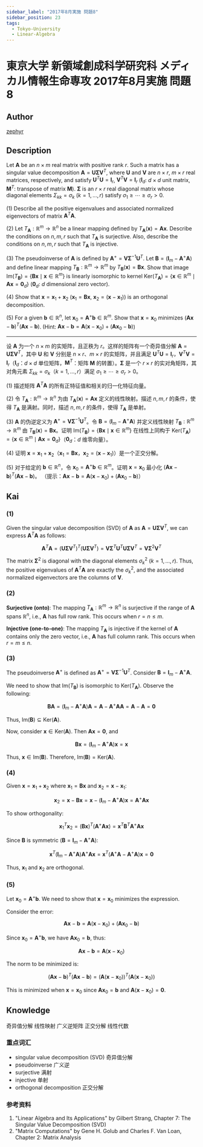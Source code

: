 ```yaml
---
sidebar_label: "2017年8月実施 問題8"
sidebar_position: 23
tags:
  - Tokyo-University
  - Linear-Algebra
---
```


# 東京大学 新領域創成科学研究科 メディカル情報生命専攻 2017年8月実施 問題8

## **Author**
[zephyr](https://inshi-notes.zephyr-zdz.space/)

## **Description**
Let $\mathbf{A}$ be an $n \times m$ real matrix with positive rank $r$. Such a matrix has a singular value decomposition $\mathbf{A} = \mathbf{U} \mathbf{\Sigma} \mathbf{V}^T$, where $\mathbf{U}$ and $\mathbf{V}$ are $n \times r$, $m \times r$ real matrices, respectively, and satisfy $\mathbf{U}^T \mathbf{U} = \mathbf{I}_r$, $\mathbf{V}^T \mathbf{V} = \mathbf{I}_r$ ($\mathbf{I}_d$: $d \times d$ unit matrix, $\mathbf{M}^T$: transpose of matrix $\mathbf{M}$). $\mathbf{\Sigma}$ is an $r \times r$ real diagonal matrix whose diagonal elements $\Sigma_{kk} = \sigma_k$ ($k = 1, \ldots, r$) satisfy $\sigma_1 \geq \cdots \geq \sigma_r > 0$.

(1) Describe all the positive eigenvalues and associated normalized eigenvectors of matrix $\mathbf{A}^T \mathbf{A}$.

(2) Let $T_{\mathbf{A}}: \mathbb{R}^m \to \mathbb{R}^n$ be a linear mapping defined by $T_{\mathbf{A}} (\mathbf{x}) = \mathbf{A} \mathbf{x}$. Describe the conditions on $n, m, r$ such that $T_{\mathbf{A}}$ is surjective. Also, describe the conditions on $n, m, r$ such that $T_{\mathbf{A}}$ is injective.

(3) The pseudoinverse of $\mathbf{A}$ is defined by $\mathbf{A}^+ = \mathbf{V} \mathbf{\Sigma}^{-1} \mathbf{U}^T$. Let $\mathbf{B} = (\mathbf{I}_m - \mathbf{A}^+ \mathbf{A})$ and define linear mapping $T_{\mathbf{B}}: \mathbb{R}^m \to \mathbb{R}^m$ by $T_{\mathbf{B}} (\mathbf{x}) = \mathbf{B} \mathbf{x}$. Show that image $\mathrm{Im}(T_{\mathbf{B}}) = \{\mathbf{B} \mathbf{x} \mid \mathbf{x} \in \mathbb{R}^m\}$ is linearly isomorphic to kernel $\mathrm{Ker}(T_{\mathbf{A}}) = \{\mathbf{x} \in \mathbb{R}^m \mid \mathbf{A} \mathbf{x} = \mathbf{0}_d\}$ ($\mathbf{0}_d$: $d$ dimensional zero vector).

(4) Show that $\mathbf{x} = \mathbf{x}_1 + \mathbf{x}_2$ ($\mathbf{x}_1 = \mathbf{B} \mathbf{x}$, $\mathbf{x}_2 = (\mathbf{x} - \mathbf{x}_1)$) is an orthogonal decomposition.

(5) For a given $\mathbf{b} \in \mathbb{R}^n$, let $\mathbf{x}_0 = \mathbf{A}^+ \mathbf{b} \in \mathbb{R}^m$. Show that $\mathbf{x} = \mathbf{x}_0$ minimizes $(\mathbf{A} \mathbf{x} - \mathbf{b})^T (\mathbf{A} \mathbf{x} - \mathbf{b})$.
   (Hint: $\mathbf{A} \mathbf{x} - \mathbf{b} = \mathbf{A} (\mathbf{x} - \mathbf{x}_0) + (\mathbf{A} \mathbf{x}_0 - \mathbf{b})$)

---

设 $\mathbf{A}$ 为一个 $n \times m$ 的实矩阵，且正秩为 $r$。这样的矩阵有一个奇异值分解 $\mathbf{A} = \mathbf{U} \mathbf{\Sigma} \mathbf{V}^T$，其中 $\mathbf{U}$ 和 $\mathbf{V}$ 分别是 $n \times r$、$m \times r$ 的实矩阵，并且满足 $\mathbf{U}^T \mathbf{U} = \mathbf{I}_r$，$\mathbf{V}^T \mathbf{V} = \mathbf{I}_r$（$\mathbf{I}_d$：$d \times d$ 单位矩阵，$\mathbf{M}^T$：矩阵 $\mathbf{M}$ 的转置）。$\mathbf{\Sigma}$ 是一个 $r \times r$ 的实对角矩阵，其对角元素 $\Sigma_{kk} = \sigma_k$（$k = 1, \ldots, r$）满足 $\sigma_1 \geq \cdots \geq \sigma_r > 0$。

(1) 描述矩阵 $\mathbf{A}^T \mathbf{A}$ 的所有正特征值和相关的归一化特征向量。

(2) 令 $T_{\mathbf{A}}: \mathbb{R}^m \to \mathbb{R}^n$ 为由 $T_{\mathbf{A}} (\mathbf{x}) = \mathbf{A} \mathbf{x}$ 定义的线性映射。描述 $n, m, r$ 的条件，使得 $T_{\mathbf{A}}$ 是满射。同时，描述 $n, m, r$ 的条件，使得 $T_{\mathbf{A}}$ 是单射。

(3) $\mathbf{A}$ 的伪逆定义为 $\mathbf{A}^+ = \mathbf{V} \mathbf{\Sigma}^{-1} \mathbf{U}^T$。令 $\mathbf{B} = (\mathbf{I}_m - \mathbf{A}^+ \mathbf{A})$ 并定义线性映射 $T_{\mathbf{B}}: \mathbb{R}^m \to \mathbb{R}^m$ 由 $T_{\mathbf{B}} (\mathbf{x}) = \mathbf{B} \mathbf{x}$。证明 $\mathrm{Im}(T_{\mathbf{B}}) = \{\mathbf{B} \mathbf{x} \mid \mathbf{x} \in \mathbb{R}^m\}$ 在线性上同构于 $\mathrm{Ker}(T_{\mathbf{A}}) = \{\mathbf{x} \in \mathbb{R}^m \mid \mathbf{A} \mathbf{x} = \mathbf{0}_d\}$（$\mathbf{0}_d$：$d$ 维零向量）。

(4) 证明 $\mathbf{x} = \mathbf{x}_1 + \mathbf{x}_2$（$\mathbf{x}_1 = \mathbf{B} \mathbf{x}$，$\mathbf{x}_2 = (\mathbf{x} - \mathbf{x}_1)$）是一个正交分解。

(5) 对于给定的 $\mathbf{b} \in \mathbb{R}^n$，令 $\mathbf{x}_0 = \mathbf{A}^+ \mathbf{b} \in \mathbb{R}^m$。证明 $\mathbf{x} = \mathbf{x}_0$ 最小化 $(\mathbf{A} \mathbf{x} - \mathbf{b})^T (\mathbf{A} \mathbf{x} - \mathbf{b})$。
   （提示：$\mathbf{A} \mathbf{x} - \mathbf{b} = \mathbf{A} (\mathbf{x} - \mathbf{x}_0) + (\mathbf{A} \mathbf{x}_0 - \mathbf{b})$）

## **Kai**
### (1)

Given the singular value decomposition (SVD) of $\mathbf{A}$ as $\mathbf{A} = \mathbf{U} \mathbf{\Sigma} \mathbf{V}^T$, we can express $\mathbf{A}^T \mathbf{A}$ as follows:

$$
\mathbf{A}^T \mathbf{A} = (\mathbf{U} \mathbf{\Sigma} \mathbf{V}^T)^T (\mathbf{U} \mathbf{\Sigma} \mathbf{V}^T) = \mathbf{V} \mathbf{\Sigma}^T \mathbf{U}^T \mathbf{U} \mathbf{\Sigma} \mathbf{V}^T = \mathbf{V} \mathbf{\Sigma}^2 \mathbf{V}^T
$$

The matrix $\mathbf{\Sigma}^2$ is diagonal with the diagonal elements $\sigma_k^2$ ($k = 1, \ldots, r$). Thus, the positive eigenvalues of $\mathbf{A}^T \mathbf{A}$ are exactly the $\sigma_k^2$, and the associated normalized eigenvectors are the columns of $\mathbf{V}$.

### (2)

**Surjective (onto)**:
The mapping $T_{\mathbf{A}}: \mathbb{R}^m \to \mathbb{R}^n$ is surjective if the range of $\mathbf{A}$ spans $\mathbb{R}^n$, i.e., $\mathbf{A}$ has full row rank. This occurs when $r = n \leq m$.

**Injective (one-to-one)**:
The mapping $T_{\mathbf{A}}$ is injective if the kernel of $\mathbf{A}$ contains only the zero vector, i.e., $\mathbf{A}$ has full column rank. This occurs when $r = m \leq n$.

### (3)

The pseudoinverse $\mathbf{A}^+$ is defined as $\mathbf{A}^+ = \mathbf{V} \mathbf{\Sigma}^{-1} \mathbf{U}^T$. Consider $\mathbf{B} = \mathbf{I}_m - \mathbf{A}^+ \mathbf{A}$.

We need to show that $\mathrm{Im}(T_{\mathbf{B}})$ is isomorphic to $\mathrm{Ker}(T_{\mathbf{A}})$. Observe the following:

$$
\mathbf{B} \mathbf{A} = (\mathbf{I}_m - \mathbf{A}^+ \mathbf{A}) \mathbf{A} = \mathbf{A} - \mathbf{A}^+ \mathbf{A} \mathbf{A} = \mathbf{A} - \mathbf{A} = \mathbf{0}
$$

Thus, $\mathrm{Im}(\mathbf{B}) \subseteq \mathrm{Ker}(\mathbf{A})$.

Now, consider $\mathbf{x} \in \mathrm{Ker}(\mathbf{A})$. Then $\mathbf{A} \mathbf{x} = \mathbf{0}$, and

$$
\mathbf{B} \mathbf{x} = (\mathbf{I}_m - \mathbf{A}^+ \mathbf{A}) \mathbf{x} = \mathbf{x}
$$

Thus, $\mathbf{x} \in \mathrm{Im}(\mathbf{B})$. Therefore, $\mathrm{Im}(\mathbf{B}) = \mathrm{Ker}(\mathbf{A})$.

### (4)

Given $\mathbf{x} = \mathbf{x}_1 + \mathbf{x}_2$ where $\mathbf{x}_1 = \mathbf{B} \mathbf{x}$ and $\mathbf{x}_2 = \mathbf{x} - \mathbf{x}_1$:

$$
\mathbf{x}_2 = \mathbf{x} - \mathbf{B} \mathbf{x} = \mathbf{x} - (\mathbf{I}_m - \mathbf{A}^+ \mathbf{A}) \mathbf{x} = \mathbf{A}^+ \mathbf{A} \mathbf{x}
$$

To show orthogonality:

$$
\mathbf{x}_1^T \mathbf{x}_2 = (\mathbf{B} \mathbf{x})^T (\mathbf{A}^+ \mathbf{A} \mathbf{x}) = \mathbf{x}^T \mathbf{B}^T \mathbf{A}^+ \mathbf{A} \mathbf{x}
$$

Since $\mathbf{B}$ is symmetric ($\mathbf{B} = \mathbf{I}_m - \mathbf{A}^+ \mathbf{A}$):

$$
\mathbf{x}^T (\mathbf{I}_m - \mathbf{A}^+ \mathbf{A}) \mathbf{A}^+ \mathbf{A} \mathbf{x} = \mathbf{x}^T (\mathbf{A}^+ \mathbf{A} - \mathbf{A}^+ \mathbf{A}) \mathbf{x} = \mathbf{0}
$$

Thus, $\mathbf{x}_1$ and $\mathbf{x}_2$ are orthogonal.

### (5)

Let $\mathbf{x}_0 = \mathbf{A}^+ \mathbf{b}$. We need to show that $\mathbf{x} = \mathbf{x}_0$ minimizes the expression.

Consider the error:

$$
\mathbf{A} \mathbf{x} - \mathbf{b} = \mathbf{A} (\mathbf{x} - \mathbf{x}_0) + (\mathbf{A} \mathbf{x}_0 - \mathbf{b})
$$

Since $\mathbf{x}_0 = \mathbf{A}^+ \mathbf{b}$, we have $\mathbf{A} \mathbf{x}_0 = \mathbf{b}$, thus:

$$
\mathbf{A} \mathbf{x} - \mathbf{b} = \mathbf{A} (\mathbf{x} - \mathbf{x}_0)
$$

The norm to be minimized is:

$$
(\mathbf{A} \mathbf{x} - \mathbf{b})^T (\mathbf{A} \mathbf{x} - \mathbf{b}) = (\mathbf{A} (\mathbf{x} - \mathbf{x}_0))^T (\mathbf{A} (\mathbf{x} - \mathbf{x}_0))
$$

This is minimized when $\mathbf{x} = \mathbf{x}_0$ since $\mathbf{A} \mathbf{x}_0 = \mathbf{b}$ and $\mathbf{A} (\mathbf{x} - \mathbf{x}_0) = \mathbf{0}$.

## **Knowledge**

奇异值分解 线性映射 广义逆矩阵 正交分解 线性代数 

### 重点词汇

- singular value decomposition (SVD) 奇异值分解
- pseudoinverse 广义逆
- surjective 满射
- injective 单射
- orthogonal decomposition 正交分解

### 参考资料

1. "Linear Algebra and Its Applications" by Gilbert Strang, Chapter 7: The Singular Value Decomposition (SVD)
2. "Matrix Computations" by Gene H. Golub and Charles F. Van Loan, Chapter 2: Matrix Analysis
